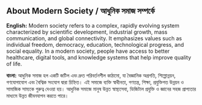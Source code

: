 <section id="about">
  <h2>About Modern Society / আধুনিক সমাজ সম্পর্কে</h2>
  <p><strong>English:</strong> Modern society refers to a complex, rapidly evolving system characterized by scientific development, industrial growth, mass communication, and global connectivity. It emphasizes values such as individual freedom, democracy, education, technological progress, and social equality. In a modern society, people have access to better healthcare, digital tools, and knowledge systems that help improve quality of life.</p>
  <p><strong>বাংলা:</strong> আধুনিক সমাজ হল একটি জটিল এবং দ্রুত পরিবর্তনশীল কাঠামো, যা বৈজ্ঞানিক অগ্রগতি, শিল্পোন্নয়ন, গণযোগাযোগ এবং বৈশ্বিক সংযোগ দ্বারা চিহ্নিত। এই সমাজে ব্যক্তি স্বাধীনতা, গণতন্ত্র, শিক্ষা, প্রযুক্তিগত উন্নয়ন ও সামাজিক সাম্যকে গুরুত্ব দেওয়া হয়। আধুনিক সমাজে মানুষ উন্নত স্বাস্থ্যসেবা, ডিজিটাল প্রযুক্তি ও জ্ঞানের সহজ প্রাপ্যতার মাধ্যমে উন্নত জীবনযাপন করতে পারে।</p>
</section>

